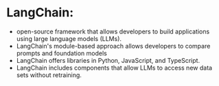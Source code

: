 # LangChain: 
* open-source framework that allows developers to build applications using large language models (LLMs).
* LangChain's module-based approach allows developers to compare prompts and foundation models
* LangChain offers libraries in Python, JavaScript, and TypeScript.
* LangChain includes components that allow LLMs to access new data sets without retraining.

